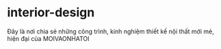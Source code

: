 # interior-design
Đây là nơi chia sẻ những công trình, kinh nghiệm thiết kế nội thất mới mẻ, hiện đại của MOIVAONHATOI
